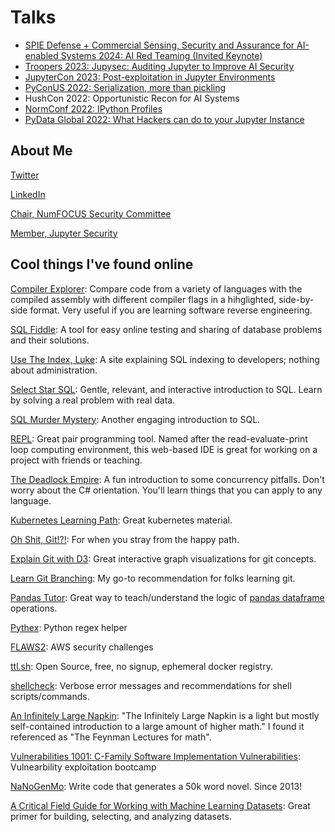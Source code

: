 # Talks

- [SPIE Defense + Commercial Sensing, Security and Assurance for AI-enabled Systems 2024: AI Red Teaming (Invited Keynote)](https://github.com/JosephTLucas/talks/blob/master/SPIE-DefenseCommercialSensing-AssuranceSecurityForAIEnabledSystems.pdf)
- [Troopers 2023: Jupysec: Auditing Jupyter to Improve AI Security](https://youtu.be/7HpuPmNLYjk)
- [JupyterCon 2023: Post-exploitation in Jupyter Environments](https://youtu.be/EujDolCutI8)
- [PyConUS 2022: Serialization, more than pickling](https://youtu.be/ygrjAGDU1J8)
- HushCon 2022: Opportunistic Recon for AI Systems
- [NormConf 2022: IPython Profiles](https://youtu.be/woP_UcJZZoA)
- [PyData Global 2022: What Hackers can do to your Jupyter Instance](https://youtu.be/8vwo6gDANiY)

## About Me

[Twitter](https://twitter.com/josephtlucas)

[LinkedIn](https://www.linkedin.com/in/josephtlucas/)

[Chair, NumFOCUS Security Committee](https://numfocus.org/support#volunteer)

[Member, Jupyter Security](https://jupyter.org/security)

## Cool things I've found online

[Compiler Explorer](https://godbolt.org/):  Compare code from a variety of languages with the compiled assembly with different compiler flags in a hihglighted, side-by-side format.  Very useful if you are learning software reverse engineering.

[SQL Fiddle](http://sqlfiddle.com/): A tool for easy online testing and sharing of database problems and their solutions.

[Use The Index, Luke](https://use-the-index-luke.com/): A site explaining SQL indexing to developers; nothing about administration.

[Select Star SQL](https://selectstarsql.com/):  Gentle, relevant, and interactive introduction to SQL.  Learn by solving a real problem with real data.

[SQL Murder Mystery](https://mystery.knightlab.com/): Another engaging introduction to SQL.

[REPL](https://repl.it/):  Great pair programming tool.  Named after the read-evaluate-print loop computing environment, this web-based IDE is great for working on a project with friends or teaching.

[The Deadlock Empire](https://deadlockempire.github.io/):  A fun introduction to some concurrency pitfalls.  Don't worry about the C# orientation.  You'll learn things that you can apply to any language.

[Kubernetes Learning Path](https://azure.microsoft.com/en-us/resources/kubernetes-learning-path/):  Great kubernetes material.

[Oh Shit, Git!?!](https://ohshitgit.com/):  For when you stray from the happy path.

[Explain Git with D3](https://onlywei.github.io/explain-git-with-d3/): Great interactive graph visualizations for git concepts.

[Learn Git Branching](https://learngitbranching.js.org): My go-to recommendation for folks learning git.

[Pandas Tutor](https://pandastutor.com/vis.html): Great way to teach/understand the logic of [pandas dataframe](https://pandas.pydata.org/docs/reference/api/pandas.DataFrame.html) operations.

[Pythex](https://pythex.org/): Python regex helper

[FLAWS2](http://flaws2.cloud): AWS security challenges

[ttl.sh](https://ttl.sh/): Open Source, free, no signup, ephemeral docker registry.

[shellcheck](https://www.shellcheck.net/): Verbose error messages and recommendations for shell scripts/commands.

[An Infinitely Large Napkin](https://venhance.github.io/napkin/Napkin.pdf): "The Infinitely Large Napkin is a light but mostly self-contained introduction to a large
amount of higher math." I found it referenced as "The Feynman Lectures for math".

[Vulnerabilities 1001: C-Family Software Implementation Vulnerabilities](https://p.ost2.fyi/courses/course-v1:OpenSecurityTraining2+Vulns1001_C-derived+2022_v1/about): Vulnearbility exploitation bootcamp

[NaNoGenMo](https://nanogenmo.github.io/): Write code that generates a 50k word novel. Since 2013!

[A Critical Field Guide for Working with Machine Learning Datasets](https://knowingmachines.org/critical-field-guide): Great primer for building, selecting, and analyzing datasets.
